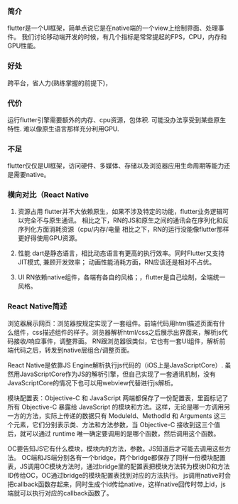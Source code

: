 ### 简介
flutter是一个UI框架，简单点说它是在native端的一个view上绘制界面、处理事件。
我们讨论移动端开发的时候，有几个指标是常常提起的FPS，CPU，内存和GPU性能。


### 好处
跨平台，省人力(熟练掌握的前提下)，

### 代价
运行flutter引擎需要额外的内存、cpu资源，包体积.
可能没办法享受到某些原生特性.
难以像原生语言那样充分利用GPU.


### 不足
flutter仅仅是UI框架，访问硬件、多媒体、存储以及浏览器应用生命周期等能力还是需要native。

### 横向对比（React Native

1. 资源占用
flutter并不大依赖原生，如果不涉及特定的功能，flutter业务逻辑可以完全不与原生通讯。
相比之下，RN的JS和原生之间的通讯会在序列化和反序列化方面消耗资源（cpu/内存/电量
相比之下，RN的运行没能像flutter那样更好得使用GPU资源。

2. 性能
 dart是静态语言，相比动态语言有更高的执行效率。同时Flutter又支持JIT模式, 兼顾开发效率；
 动画性能消耗方面，RN应该还是相对不占优。

3. UI
RN依赖native组件，各端有各自的风格；，flutter是自己绘制，全端统一风格。


 ### React Native简述

浏览器展示网页：浏览器按规定实现了一套组件。前端代码用html描述页面有什么组件，css描述组件的样子。浏览器解析html/css之后展示出界面来，解析js代码接收/响应事件，调整界面。
RN跟浏览器很类似，它也有一套UI组件，解析前端代码之后，转发到native层组合/调整页面。

React Native是依靠JS Engine解析执行js代码的（iOS上是JavaScriptCore）. 虽然用JavaScriptCore作为JS的解析引擎，但自己实现了一套通讯机制，没有JavaScriptCore的情况下也可以用webview代替进行js解析。

模块配置表：Objective-C 和 JavaScript 两端都保存了一份配置表，里面标记了所有 Objective-C 暴露给 JavaScript 的模块和方法。这样，无论是哪一方调用另一方的方法，实际上传递的数据只有 ModuleId、MethodId 和 Arguments
这三个元素，它们分别表示类、方法和方法参数，当 Objective-C 接收到这三个值后，就可以通过 runtime 唯一确定要调用的是哪个函数，然后调用这个函数。

OC要告知JS它有什么模块，模块内的方法，参数。JS知道后才可能去调用这些方法。
OC端和JS端分别各有一个bridge，两个bridge都保存了同样一份模块配置表，JS调用OC模块方法时，通过bridge里的配置表把模块方法转为模块ID和方法ID传给OC，OC通过bridge的模块配置表找到对应的方法执行。
js调用native时会把callback函数存起来，同时生成个id传给native，这样native回传时带上id，js端就可以执行对应的callback函数了。


